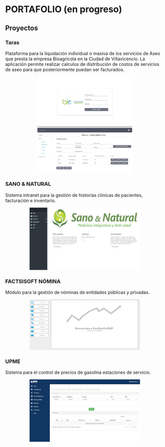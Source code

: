 
# PORTAFOLIO (en progreso)

## Proyectos

### Taras

Plataforma para la liquidación individual o masiva de los servicios de Aseo que presta la empresa Bioagricola en la Ciudad de Villavicencio. La aplicación permite realizar calculos de distribución de costos de servicios de aseo para que posteriormente puedan ser facturados.

<center>
 
  <span>
  <img src="img/taras-login.JPG" alt="Login" width="300" />
  </span>
  <span>
  <img src="img/taras_multiusuarios.JPG" alt="MultiUsuarios" width="300"/>
</span>
</center>


### SANO & NATURAL

Sistema intranet para la gestión de historías clinicas de pacientes, facturación e inventario.

<center><img src="img/sanoynatural.jpg" alt="Sano & Natural" /></center>

### FACTSISOFT NÓMINA

Módulo para la gestión de nóminas de entidades públicas y privadas.

<center><img src="img/factsisoft.jpg" alt="FACTSISOFT Nómina" /></center>


### UPME

Sistema para el control de precios de gasolina estaciones de servicio.

<center><img src="img/upme.jpg" alt="UPME" /></center>

